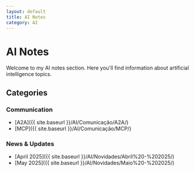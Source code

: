```yaml
---
layout: default
title: AI Notes
category: AI
---
```


# AI Notes

Welcome to my AI notes section. Here you'll find information about artificial intelligence topics.

## Categories

### Communication
- [A2A]({{ site.baseurl }}/AI/Comunicação/A2A/)
- [MCP]({{ site.baseurl }}/AI/Comunicação/MCP/)

### News & Updates
- [April 2025]({{ site.baseurl }}/AI/Novidades/Abril%20-%202025/)
- [May 2025]({{ site.baseurl }}/AI/Novidades/Maio%20-%202025/) 